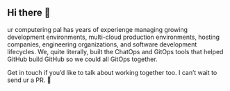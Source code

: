 ## Hi there 👋

ur computering pal has years of experienge managing growing development environments, multi-cloud production environments, hosting companies, engineering organizations, and software development lifecycles.
We, quite literally, built the ChatOps and GitOps tools that helped GitHub build GitHub so we could all GitOps together.

Get in touch if you’d like to talk about working together too. I can’t wait to send ur a PR. :wave:
